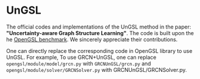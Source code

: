 # UnGSL
The official codes and implementations of the UnGSL method in the paper: **"Uncertainty-aware Graph Structure Learning"**. The code is built upon the he [OpenGSL benchmark](https://github.com/OpenGSL/OpenGSL). We sincerely appreciate their contributions.

One can directly replace the corresponding code in OpenGSL library to use UnGSL. For example, To use GRCN+UnGSL, one can replace `opengsl/module/model/grcn.py` with `GRCNUnGSL/grcn.py` and `opengsl/module/solver/GRCNSolver.py` with GRCNUnGSL/GRCNSolver.py.

